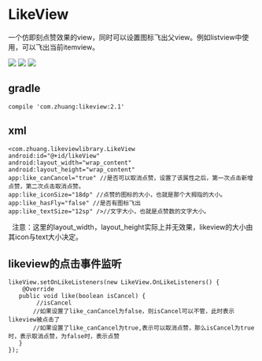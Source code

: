 # LikeView

一个仿即刻点赞效果的view，同时可以设置图标飞出父view。例如listview中使用，可以飞出当前itemview。

![](https://github.com/likeadog/LikeView/blob/master/screenshot/1.gif)
![](https://github.com/likeadog/LikeView/blob/master/screenshot/2.gif)
![](https://github.com/likeadog/LikeView/blob/master/screenshot/3.gif)

## gradle

    compile 'com.zhuang:likeview:2.1'

## xml
    <com.zhuang.likeviewlibrary.LikeView
    android:id="@+id/likeView"  
    android:layout_width="wrap_content"  
    android:layout_height="wrap_content"  
    app:like_canCancel="true" //是否可以取消点赞，设置了该属性之后，第一次点击新增点赞，第二次点击取消点赞。  
    app:like_iconSize="18dp" //点赞的图标的大小，也就是那个大拇指的大小。    
    app:like_hasFly="false" //是否有图标飞出  
    app:like_textSize="12sp" />//文字大小，也就是点赞数的文字大小。  

  
注意：这里的layout_width，layout_height实际上并无效果，likeview的大小由其icon与text大小决定。

## likeview的点击事件监听

    likeView.setOnLikeListeners(new LikeView.OnLikeListeners() {
        @Override
       public void like(boolean isCancel) {
            //isCancel
           //如果设置了like_canCancel为false，则isCancel可以不管，此时表示likeview被点击了
           //如果设置了like_canCancel为true,表示可以取消点赞，那么isCancel为true时，表示取消点赞，为false时，表示点赞
       }
    });






